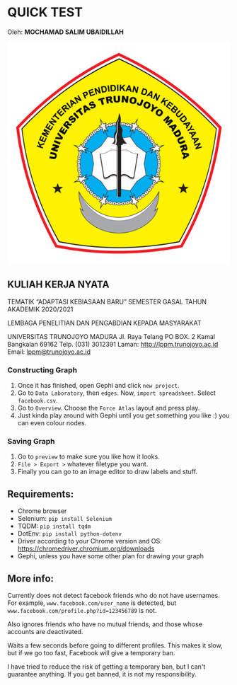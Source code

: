 # QUICK TEST

Oleh: **MOCHAMAD SALIM UBAIDILLAH**

![](UTM_DIKBUD.png)





## KULIAH KERJA NYATA

TEMATIK “ADAPTASI KEBIASAAN BARU” SEMESTER GASAL TAHUN AKADEMIK 2020/2021

LEMBAGA PENELITIAN DAN PENGABDIAN KEPADA MASYARAKAT

UNIVERSITAS TRUNOJOYO MADURA Jl. Raya Telang PO BOX. 2 Kamal Bangkalan 69162 Telp. (031) 3012391 Laman: http://lppm.trunojoyo.ac.id Email: lppm@trunojoyo.ac.id

### Constructing Graph
1. Once it has finished, open Gephi and click `new project`.
2. Go to `Data Laboratory`, then `edges`. Now, `import spreadsheet`. Select `facebook.csv`.
3. Go to `Overview`. Choose the `Force Atlas` layout and press play.
4. Just kinda play around with Gephi until you get something you like :) you can even colour nodes.

### Saving Graph
1. Go to `preview` to make sure you like how it looks.
2. `File > Export >` whatever filetype you want.
3. Finally you can go to an image editor to draw labels and stuff.

## Requirements:
- Chrome browser
- Selenium: `pip install Selenium`
- TQDM: `pip install tqdm`
- DotEnv: `pip install python-dotenv`
- Driver according to your Chrome version and OS: https://chromedriver.chromium.org/downloads
- Gephi, unless you have some other plan for drawing your graph

## More info:
Currently does not detect facebook friends who do not have usernames.
For example, `www.facebook.com/user_name` is detected, but `www.facebook.com/profile.php?id=123456789` is not.

Also ignores friends who have no mutual friends, and those whose accounts are deactivated.

Waits a few seconds before going to different profiles.
This makes it slow, but if we go too fast, Facebook will give a temporary ban.

I have tried to reduce the risk of getting a temporary ban, but I can't guarantee anything.
If you get banned, it is not my responsibility.